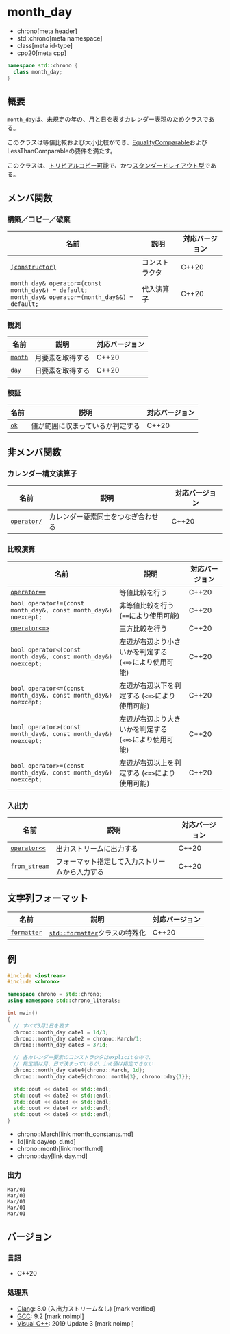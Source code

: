 # month_day
* chrono[meta header]
* std::chrono[meta namespace]
* class[meta id-type]
* cpp20[meta cpp]

```cpp
namespace std::chrono {
  class month_day;
}
```

## 概要
`month_day`は、未規定の年の、月と日を表すカレンダー表現のためクラスである。

このクラスは等値比較および大小比較ができ、[EqualityComparable](/reference/concepts/equality_comparable.md)およびLessThanComparableの要件を満たす。

このクラスは、[トリビアルコピー可能](/reference/type_traits/is_trivially_copyable.md)で、かつ[スタンダードレイアウト型](/reference/type_traits/is_standard_layout.md)である。


## メンバ関数
### 構築／コピー／破棄

| 名前 | 説明 | 対応バージョン |
|------|------|----------------|
| [`(constructor)`](month_day/op_constructor.md) | コンストラクタ | C++20 |
| `month_day& operator=(const month_day&) = default;`<br/> `month_day& operator=(month_day&&) = default;` | 代入演算子 | C++20 |


### 観測

| 名前 | 説明 | 対応バージョン |
|------|------|----------------|
| [`month`](month_day/month.md) | 月要素を取得する | C++20 |
| [`day`](month_day/day.md)     | 日要素を取得する | C++20 |


### 検証

| 名前 | 説明 | 対応バージョン |
|------|------|----------------|
| [`ok`](month_day/ok.md) | 値が範囲に収まっているか判定する | C++20 |


## 非メンバ関数
### カレンダー構文演算子

| 名前 | 説明 | 対応バージョン |
|------|------|----------------|
| [`operator/`](month_day/op_append.md) | カレンダー要素同士をつなぎ合わせる | C++20 |


### 比較演算

| 名前 | 説明 | 対応バージョン |
|------|------|----------------|
| [`operator==`](month_day/op_equal.md) | 等値比較を行う | C++20 |
| `bool operator!=(const month_day&, const month_day&) noexcept;` | 非等値比較を行う (`==`により使用可能) | C++20 |
| [`operator<=>`](month_day/op_compare_3way.md) | 三方比較を行う | C++20 |
| `bool operator<(const month_day&, const month_day&) noexcept;` | 左辺が右辺より小さいかを判定する (`<=>`により使用可能) | C++20 |
| `bool operator<=(const month_day&, const month_day&) noexcept;` | 左辺が右辺以下を判定する (`<=>`により使用可能) | C++20 |
| `bool operator>(const month_day&, const month_day&) noexcept;` | 左辺が右辺より大きいかを判定する (`<=>`により使用可能) | C++20 |
| `bool operator>=(const month_day&, const month_day&) noexcept;` | 左辺が右辺以上を判定する (`<=>`により使用可能) | C++20 |


### 入出力

| 名前 | 説明 | 対応バージョン |
|------|------|----------------|
| [`operator<<`](month_day/op_ostream.md)   | 出力ストリームに出力する | C++20 |
| [`from_stream`](month_day/from_stream.md) | フォーマット指定して入力ストリームから入力する | C++20 |


## 文字列フォーマット

| 名前 | 説明 | 対応バージョン |
|------|------|----------------|
| [`formatter`](month_day/formatter.md) | [`std::formatter`](/reference/format/formatter.md)クラスの特殊化 | C++20 |


## 例
```cpp example
#include <iostream>
#include <chrono>

namespace chrono = std::chrono;
using namespace std::chrono_literals;

int main()
{
  // すべて3月1日を表す
  chrono::month_day date1 = 1d/3;
  chrono::month_day date2 = chrono::March/1;
  chrono::month_day date3 = 3/1d;

  // 各カレンダー要素のコンストラクタはexplicitなので、
  // 指定順は月、日で決まっているが、int値は指定できない
  chrono::month_day date4{chrono::March, 1d};
  chrono::month_day date5{chrono::month{3}, chrono::day{1}};

  std::cout << date1 << std::endl;
  std::cout << date2 << std::endl;
  std::cout << date3 << std::endl;
  std::cout << date4 << std::endl;
  std::cout << date5 << std::endl;
}
```
* chrono::March[link month_constants.md]
* 1d[link day/op_d.md]
* chrono::month[link month.md]
* chrono::day[link day.md]

### 出力
```
Mar/01
Mar/01
Mar/01
Mar/01
Mar/01
```

## バージョン
### 言語
- C++20

### 処理系
- [Clang](/implementation.md#clang): 8.0 (入出力ストリームなし) [mark verified]
- [GCC](/implementation.md#gcc): 9.2 [mark noimpl]
- [Visual C++](/implementation.md#visual_cpp): 2019 Update 3 [mark noimpl]
